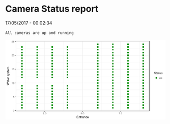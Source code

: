 Camera Status report
================
17/05/2017 - 00:02:34

    All cameras are up and running

![](camreport_files/figure-markdown_github/unnamed-chunk-2-1.png)
